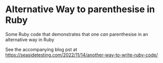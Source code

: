 # Alternative Way to parenthesise in Ruby

Some Ruby code that demonstrates that one _can_ parenthesise in an alternative way in Ruby

See the accompanying blog pst at https://seasidetesting.com/2022/11/14/another-way-to-write-ruby-code/
